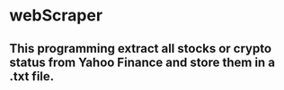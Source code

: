 # webScraper
## This programming extract all stocks or crypto status from Yahoo Finance and store them in a .txt file. 
